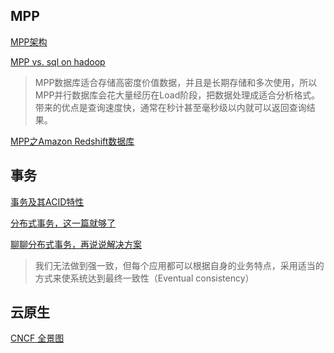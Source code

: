 ## MPP

[MPP架构](https://blog.csdn.net/ioteye/article/details/113452551)

[MPP vs. sql on hadoop](https://www.zhihu.com/question/27589901)
>MPP数据库适合存储高密度价值数据，并且是长期存储和多次使用，所以MPP并行数据库会花大量经历在Load阶段，把数据处理成适合分析格式。带来的优点是查询速度快，通常在秒计甚至毫秒级以内就可以返回查询结果。

[MPP之Amazon Redshift数据库](https://www.cnblogs.com/FengGeBlog/p/9816144.html)

## 事务

[事务及其ACID特性](https://jiang-hao.com/articles/2019/backend-transactions-acid.html)

[分布式事务，这一篇就够了](https://xiaomi-info.github.io/2020/01/02/distributed-transaction/)

[聊聊分布式事务，再说说解决方案](https://www.cnblogs.com/savorboard/p/distributed-system-transaction-consistency.html)
>我们无法做到强一致，但每个应用都可以根据自身的业务特点，采用适当的方式来使系统达到最终一致性（Eventual consistency）

## 云原生
[CNCF 全景图](https://raw.githubusercontent.com/cncf/trailmap/master/CNCF_TrailMap_latest.png)
